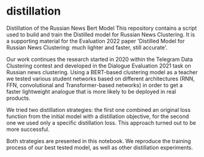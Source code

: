 # distillation
Distillation of the Russian News Bert Model
This repository contains a script used to build and train the Distilled model for Russian News Clustering. 
It is a supporting material for the Evaluation 2022 paper 'Distilled Model for Russian News Clustering: much lighter and faster, still accurate'.

Our work continues the research started in 2020 within the Telegram Data Clustering contest and developed in the Dialogue Evaluation 2021 task on Russian news clustering. 
Using a BERT-based clustering model as a teacher we tested various student networks based on different architectures (RNN, FFN, convolutional and Transformer-based networks) in order to get a faster lightweight analogue that is more likely to be deployed in real products. 

We tried two distillation strategies: the first one combined an original loss function from the initial model with a distillation objective, for the second one we used only a specific distillation loss. This approach turned out to be more successful. 

Both strategies are presented in this notebook. We reproduce the training process of our best tested model, as well as other distillation experiments.  
